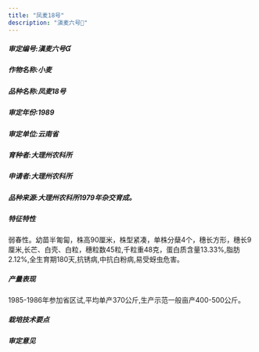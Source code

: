 ```yaml
---
title: "凤麦18号"
description: "滇麦六号"
---
```

##### 审定编号:滇麦六号

##### 作物名称:小麦

##### 品种名称:凤麦18号

##### 审定年份:1989

##### 审定单位:云南省

##### 育种者:大理州农科所

##### 申请者:大理州农科所

##### 品种来源:大理州农科所1979年杂交育成。

##### 特征特性
弱春性。幼苗半匍匐，株高90厘米，株型紧凑，单株分蘖4个，穗长方形，穗长9厘米,长芒、白壳、白粒，穗粒数45粒,千粒重48克，蛋白质含量13.33%,脂肪2.12%,全生育期180天,抗锈病,中抗白粉病,易受蚜虫危害。

##### 产量表现
1985-1986年参加省区试,平均单产370公斤,生产示范一般亩产400-500公斤。

##### 栽培技术要点


##### 审定意见


